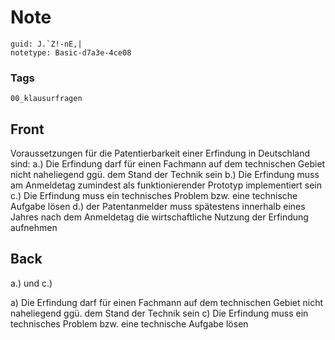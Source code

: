 # Note
```
guid: J.`Z!-nE,|
notetype: Basic-d7a3e-4ce08
```

### Tags
```
00_klausurfragen
```

## Front
Voraussetzungen für die Patentierbarkeit einer Erfindung in Deutschland sind:
a.) Die Erfindung darf für einen Fachmann auf dem technischen Gebiet nicht naheliegend ggü. dem Stand der Technik sein
b.) Die Erfindung muss am Anmeldetag zumindest als funktionierender Prototyp implementiert sein
c.) Die Erfindung muss ein technisches Problem bzw. eine technische Aufgabe lösen
d.) der Patentanmelder muss spätestens innerhalb eines Jahres nach dem Anmeldetag die wirtschaftliche Nutzung der Erfindung aufnehmen

## Back
a.) und c.)
<div>
  a) Die Erfindung darf für einen Fachmann auf dem technischen
  Gebiet nicht naheliegend ggü. dem Stand der Technik sein c) Die
  Erfindung muss ein technisches Problem bzw. eine technische
  Aufgabe lösen
</div>
